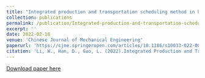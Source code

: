 ```yaml
---
title: "Integrated production and transportation scheduling method in hybrid flow shop"
collection: publications
permalink: /publication/Integrated-production-and-transportation-scheduling-method-in-hybrid-flow-shop
excerpt: ''
date: 2022-02-18
venue: 'Chinese Journal of Mechanical Engineering'
paperurl: 'https://cjme.springeropen.com/articles/10.1186/s10033-022-00683-7'
citation: 'Li, W., Han, D., Gao, L. (2022).Integrated Production and Transportation Scheduling Method in Hybrid Flow Shop. <i>Chin. J. Mech. Eng. 35, 12 (2022).</i>'
---
```


[Download paper here](https://cjme.springeropen.com/articles/10.1186/s10033-022-00683-7)